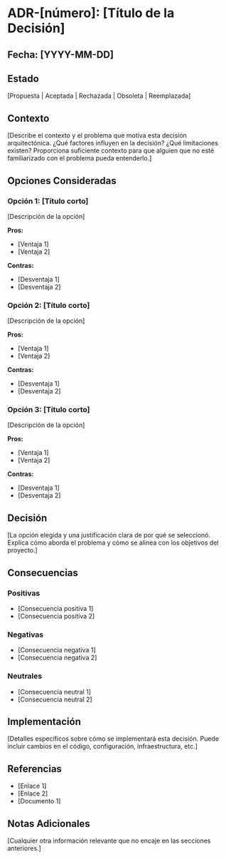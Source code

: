 # ADR-[número]: [Título de la Decisión]

## Fecha: [YYYY-MM-DD]

## Estado

[Propuesta | Aceptada | Rechazada | Obsoleta | Reemplazada]

## Contexto

[Describe el contexto y el problema que motiva esta decisión arquitectónica. ¿Qué factores influyen en la decisión? ¿Qué limitaciones existen? Proporciona suficiente contexto para que alguien que no esté familiarizado con el problema pueda entenderlo.]

## Opciones Consideradas

### Opción 1: [Título corto]

[Descripción de la opción]

**Pros:**
- [Ventaja 1]
- [Ventaja 2]

**Contras:**
- [Desventaja 1]
- [Desventaja 2]

### Opción 2: [Título corto]

[Descripción de la opción]

**Pros:**
- [Ventaja 1]
- [Ventaja 2]

**Contras:**
- [Desventaja 1]
- [Desventaja 2]

### Opción 3: [Título corto]

[Descripción de la opción]

**Pros:**
- [Ventaja 1]
- [Ventaja 2]

**Contras:**
- [Desventaja 1]
- [Desventaja 2]

## Decisión

[La opción elegida y una justificación clara de por qué se seleccionó. Explica cómo aborda el problema y cómo se alinea con los objetivos del proyecto.]

## Consecuencias

### Positivas

- [Consecuencia positiva 1]
- [Consecuencia positiva 2]

### Negativas

- [Consecuencia negativa 1]
- [Consecuencia negativa 2]

### Neutrales

- [Consecuencia neutral 1]
- [Consecuencia neutral 2]

## Implementación

[Detalles específicos sobre cómo se implementará esta decisión. Puede incluir cambios en el código, configuración, infraestructura, etc.]

## Referencias

- [Enlace 1]
- [Enlace 2]
- [Documento 1]

## Notas Adicionales

[Cualquier otra información relevante que no encaje en las secciones anteriores.]
